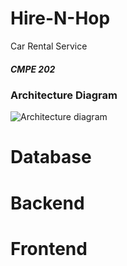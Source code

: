 # Hire-N-Hop
Car Rental Service

##### CMPE 202

<h3>Architecture Diagram</h3>

![Architecture diagram](Architecture.jpeg)


# Database

# Backend

# Frontend
